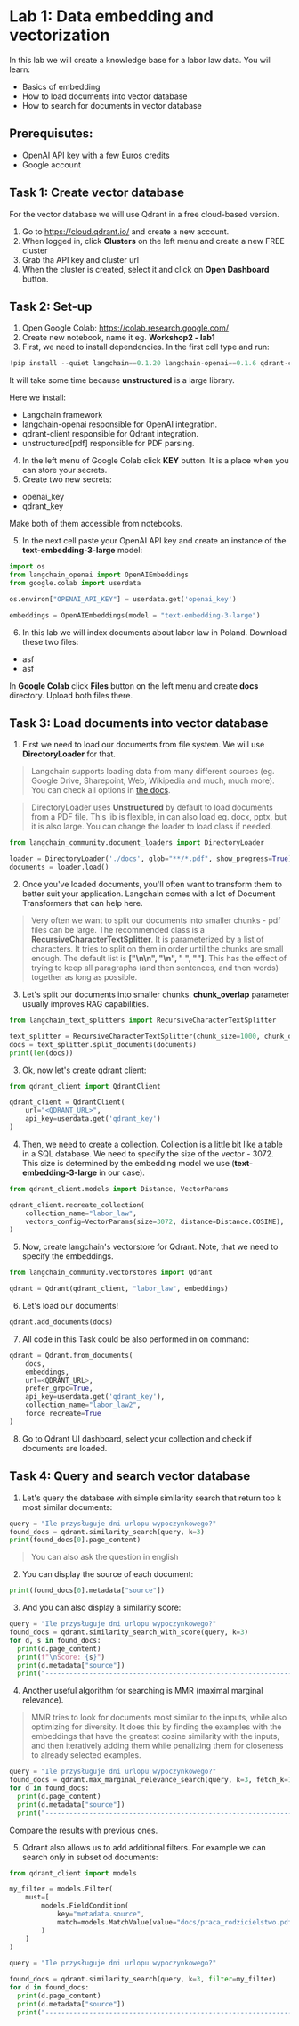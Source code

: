# Lab 1: Data embedding and vectorization
In this lab we will create a knowledge base for a labor law data. You will learn:
- Basics of embedding
- How to load documents into vector database
- How to search for documents in vector database

## Prerequisutes:
- OpenAI API key with a few Euros credits
- Google account

## Task 1: Create vector database
For the vector database we will use Qdrant in a free cloud-based version.
1. Go to https://cloud.qdrant.io/ and create a new account.
2. When logged in, click **Clusters** on the left menu and create a new FREE cluster
3. Grab tha API key and cluster url
4. When the cluster is created, select it and click on **Open Dashboard** button.


## Task 2: Set-up
1. Open Google Colab: https://colab.research.google.com/
2. Create new notebook, name it eg. **Workshop2 - lab1**
3. First, we need to install dependencies. In the first cell type and run:

```python
!pip install --quiet langchain==0.1.20 langchain-openai==0.1.6 qdrant-client==1.9.1 unstructured[pdf]
```
It will take some time because **unstructured** is a large library.

Here we install:
- Langchain framework 
- langchain-openai responsible for OpenAI integration.
- qdrant-client responsible for Qdrant integration.
- unstructured[pdf] responsible for PDF parsing.

4. In the left menu of Google Colab click **KEY** button. It is a place when you can store your secrets.
5. Create two new secrets:
- openai_key
- qdrant_key

Make both of them accessible from notebooks.

5. In the next cell paste your OpenAI API key and create an instance of the **text-embedding-3-large** model:

```python
import os
from langchain_openai import OpenAIEmbeddings
from google.colab import userdata

os.environ["OPENAI_API_KEY"] = userdata.get('openai_key')

embeddings = OpenAIEmbeddings(model = "text-embedding-3-large")
```

6. In this lab we will index documents about labor law in Poland. Download these two files:
- asf
- asf

In **Google Colab** click **Files** button on the left menu and create **docs** directory. Upload both files there.

## Task 3: Load documents into vector database
1. First we need to load our documents from file system. We will use **DirectoryLoader** for that. 

>Langchain supports loading data from many different sources (eg. Google Drive, Sharepoint, Web, Wikipedia and much, much more). You can check all options in [the docs](https://python.langchain.com/v0.1/docs/integrations/document_loaders/).

> DirectoryLoader uses **Unstructured** by default to load documents from a PDF file. This lib is flexible, in can also load eg. docx, pptx, but it is also large. You can change the loader to load class if needed.

```python
from langchain_community.document_loaders import DirectoryLoader

loader = DirectoryLoader('./docs', glob="**/*.pdf", show_progress=True)
documents = loader.load()
```

2. Once you've loaded documents, you'll often want to transform them to better suit your application. Langchain comes with a lot of Document Transformers that can help here. 

> Very often we want to split our documents into smaller chunks - pdf files can be large. The recommended class is a **RecursiveCharacterTextSplitter**. It is parameterized by a list of characters. It tries to split on them in order until the chunks are small enough. The default list is **["\n\n", "\n", " ", ""]**. This has the effect of trying to keep all paragraphs (and then sentences, and then words) together as long as possible.

3. Let's split our documents into smaller chunks. **chunk_overlap** parameter usually improves RAG capabilities.

```python
from langchain_text_splitters import RecursiveCharacterTextSplitter

text_splitter = RecursiveCharacterTextSplitter(chunk_size=1000, chunk_overlap=100)
docs = text_splitter.split_documents(documents)
print(len(docs))
```

3. Ok, now let's create qdrant client:

```python
from qdrant_client import QdrantClient

qdrant_client = QdrantClient(
    url="<QDRANT_URL>",
    api_key=userdata.get('qdrant_key')
)
```

4. Then, we need to create a collection. Collection is a little bit like a table in a SQL database. We need to specify the size of the vector - 3072. This size is determined by the embedding model we use (**text-embedding-3-large** in our case).

```python
from qdrant_client.models import Distance, VectorParams

qdrant_client.recreate_collection(
    collection_name="labor_law",
    vectors_config=VectorParams(size=3072, distance=Distance.COSINE),
)
```

5. Now, create langchain's vectorstore for Qdrant. Note, that we need to specify the embeddings.

```python
from langchain_community.vectorstores import Qdrant

qdrant = Qdrant(qdrant_client, "labor_law", embeddings)
```

6. Let's load our documents!

```python
qdrant.add_documents(docs)
```

7. All code in this Task could be also performed in on command:

```python
qdrant = Qdrant.from_documents(
    docs,
    embeddings,
    url=<QDRANT_URL>,
    prefer_grpc=True,
    api_key=userdata.get('qdrant_key'),
    collection_name="labor_law2",
    force_recreate=True
)
```

8. Go to Qdrant UI dashboard, select your collection and check if documents are loaded.

## Task 4: Query and search vector database
1. Let's query the database with simple similarity search that return top k most similar documents:

```python
query = "Ile przysługuje dni urlopu wypoczynkowego?"
found_docs = qdrant.similarity_search(query, k=3)
print(found_docs[0].page_content)
```
>You can also ask the question in english

2. You can display the source of each document:
```python
print(found_docs[0].metadata["source"])
```

3. And you can also display a similarity score:
```python
query = "Ile przysługuje dni urlopu wypoczynkowego?"
found_docs = qdrant.similarity_search_with_score(query, k=3)
for d, s in found_docs:
  print(d.page_content)
  print(f"\nScore: {s}")
  print(d.metadata["source"])
  print("---------------------------------------------------------------")
```

4. Another useful algorithm for searching is MMR (maximal marginal relevance). 
>MMR tries to look for documents most similar to the inputs, while also optimizing for diversity. It does this by finding the examples with the embeddings that have the greatest cosine similarity with the inputs, and then iteratively adding them while penalizing them for closeness to already selected examples.
```python
query = "Ile przysługuje dni urlopu wypoczynkowego?"
found_docs = qdrant.max_marginal_relevance_search(query, k=3, fetch_k=10)
for d in found_docs:
  print(d.page_content)
  print(d.metadata["source"])
  print("---------------------------------------------------------------")

```
Compare the results with previous ones.

5. Qdrant also allows us to add additional filters. For example we can search only in subset od documents:

```python
from qdrant_client import models

my_filter = models.Filter(
    must=[
        models.FieldCondition(
            key="metadata.source",
            match=models.MatchValue(value="docs/praca_rodzicielstwo.pdf"),
        )
    ]
)

query = "Ile przysługuje dni urlopu wypoczynkowego?"

found_docs = qdrant.similarity_search(query, k=3, filter=my_filter)
for d in found_docs:
  print(d.page_content)
  print(d.metadata["source"])
  print("---------------------------------------------------------------")

```